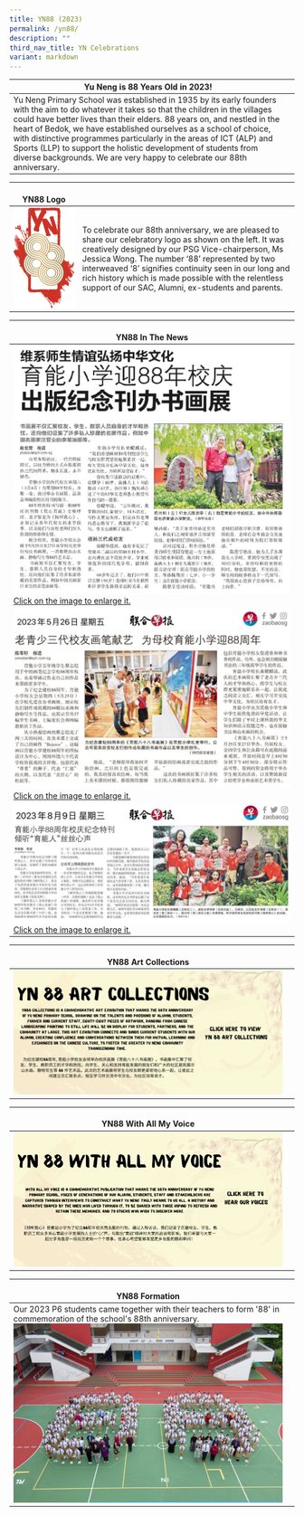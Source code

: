 ```yaml
---
title: YN88 (2023)
permalink: /yn88/
description: ""
third_nav_title: YN Celebrations
variant: markdown
---
```

| Yu Neng is 88 Years Old in 2023! |  |
| -------- | -------- |
|Yu Neng Primary School was established in 1935 by its early founders with the aim to do whatever it takes so that the children in the villages could have better lives than their elders. 88 years on, and nestled in the heart of Bedok, we have established ourselves as a school of choice, with distinctive programmes particularly in the areas of ICT (ALP) and Sports (LLP) to support the holistic development of students from diverse backgrounds. We are very happy to celebrate our 88th anniversary.|

|<br>YN88 Logo |  |
| -------- | -------- |
|![](/images/YN88-logo-final.png)  |To celebrate our 88th anniversary, we are pleased to share our celebratory logo as shown on the left. It was creatively designed by our PSG Vice-chairperson, Ms Jessica Wong. The number ‘88’ represented by two interweaved ‘8’ signifies continuity seen in our long and rich history which is made possible with the relentless support of our SAC, Alumni, ex-students and parents.|

| <br><b>YN88 In The News</b> |
| -------- | 
| <a href="/images/YN88%20paper%20article.png"><img src="/images/YN88%20paper%20article.png">Click on the image to enlarge it.</a>   |
| <a href="/images/yn88%20news.jfif"><img src="/images/yn88%20news.jfif">Click on the image to enlarge it.</a>    |
| <a href="/images/article%203.jfif"><img src="/images/article%203.jfif">Click on the image to enlarge it.</a>   


|<br>YN88 Art Collections |  |
| -------- | -------- |
<a href="https://www.yunengpri.moe.edu.sg/yn88artcollections/"><img src="/images/YN88%20Collections.png"></a> |

|<br>YN88 With All My Voice  |  |
| -------- | -------- |
<a href="https://go.gov.sg/yn88wamv"><img src="/images/yn88%20with%20all%20my%20voice4.png"></a>|


|<br>YN88 Formation  |  |
| -------- | -------- |
Our 2023 P6 students came together with their teachers to form '88' in commemoration of the school's 88th anniversary. ![YN88 formation](/images/yn88%20formation.jpg)|